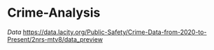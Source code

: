 # Crime-Analysis
*Data*
https://data.lacity.org/Public-Safety/Crime-Data-from-2020-to-Present/2nrs-mtv8/data_preview
